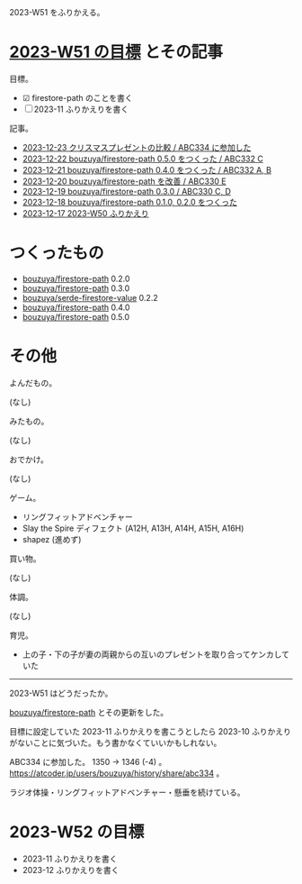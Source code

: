 2023-W51 をふりかえる。

# [2023-W51 の目標][2023-12-17] とその記事

目標。

- ☑ firestore-path のことを書く
- ☐ 2023-11 ふりかえりを書く

記事。

- [2023-12-23 クリスマスプレゼントの比較 / ABC334 に参加した][2023-12-23]
- [2023-12-22 bouzuya/firestore-path 0.5.0 をつくった / ABC332 C][2023-12-22]
- [2023-12-21 bouzuya/firestore-path 0.4.0 をつくった / ABC332 A, B][2023-12-21]
- [2023-12-20 bouzuya/firestore-path を改善 / ABC330 E][2023-12-20]
- [2023-12-19 bouzuya/firestore-path 0.3.0 / ABC330 C, D][2023-12-19]
- [2023-12-18 bouzuya/firestore-path 0.1.0, 0.2.0 をつくった][2023-12-18]
- [2023-12-17 2023-W50 ふりかえり][2023-12-17]

# つくったもの

- [bouzuya/firestore-path] 0.2.0
- [bouzuya/firestore-path] 0.3.0
- [bouzuya/serde-firestore-value] 0.2.2
- [bouzuya/firestore-path] 0.4.0
- [bouzuya/firestore-path] 0.5.0

# その他

よんだもの。

(なし)

みたもの。

(なし)

おでかけ。

(なし)

ゲーム。

- リングフィットアドベンチャー
- Slay the Spire ディフェクト (A12H, A13H, A14H, A15H, A16H)
- shapez (進めず)

買い物。

(なし)

体調。

(なし)

育児。

- 上の子・下の子が妻の両親からの互いのプレゼントを取り合ってケンカしていた

---

2023-W51 はどうだったか。

[bouzuya/firestore-path] とその更新をした。

目標に設定していた 2023-11 ふりかえりを書こうとしたら 2023-10 ふりかえりがないことに気づいた。もう書かなくていいかもしれない。

ABC334 に参加した。 1350 → 1346 (-4) 。 <https://atcoder.jp/users/bouzuya/history/share/abc334> 。

ラジオ体操・リングフィットアドベンチャー・懸垂を続けている。

# 2023-W52 の目標

- 2023-11 ふりかえりを書く
- 2023-12 ふりかえりを書く

[2023-12-17]: https://blog.bouzuya.net/2023/12/17/
[2023-12-18]: https://blog.bouzuya.net/2023/12/18/
[2023-12-19]: https://blog.bouzuya.net/2023/12/19/
[2023-12-20]: https://blog.bouzuya.net/2023/12/20/
[2023-12-21]: https://blog.bouzuya.net/2023/12/21/
[2023-12-22]: https://blog.bouzuya.net/2023/12/22/
[2023-12-23]: https://blog.bouzuya.net/2023/12/23/
[bouzuya/firestore-path]: https://github.com/bouzuya/firestore-path
[bouzuya/serde-firestore-value]: https://github.com/bouzuya/serde-firestore-value
